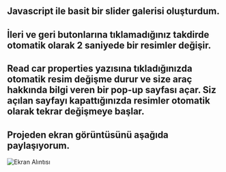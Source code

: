 ## Javascript ile basit bir slider galerisi oluşturdum.
## İleri ve geri butonlarına tıklamadığınız takdirde otomatik olarak 2 saniyede bir resimler değişir.
## Read car properties yazısına tıkladığınızda otomatik resim değişme durur ve size araç hakkında bilgi veren bir pop-up sayfası açar. Siz açılan sayfayı kapattığınızda resimler otomatik olarak tekrar değişmeye başlar.

## Projeden ekran görüntüsünü aşağıda paylaşıyorum.

![Ekran Alıntısı](https://user-images.githubusercontent.com/43342664/184665214-3921c8e5-3f91-4c53-a3cb-201b9b3bfeeb.PNG)
